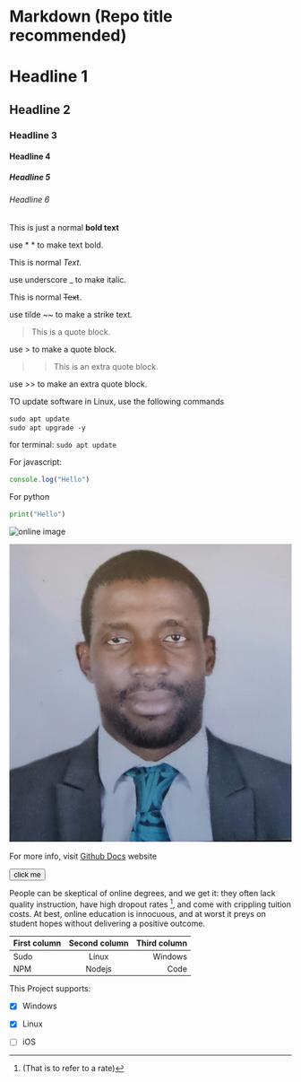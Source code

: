 # Markdown (Repo title recommended)
# Headline 1
## Headline 2
### Headline 3
#### Headline 4
##### Headline 5
###### Headline 6

This is just a normal **bold text**

use * * to  make text bold.

This is normal _Text_.

use underscore _ to make italic.

This is normal ~~Text~~.

use tilde ~~ to  make a strike text.

> This is a quote block.

use > to make a quote block.

>> This is an extra quote block.

use >> to make an extra quote block.

TO update software in Linux, use the following commands

```
sudo apt update
sudo apt upgrade -y
```

for terminal:
```sudo apt update```

For javascript:
```javascript
console.log("Hello")
```

For python
```python
print("Hello")
```
![online image](https://docs.github.com/assets/cb-8119/images/help/writing/headings-rendered.png)

![my capture](./images/2021-03-14%2018.48.34.jpg)

For more info, visit [Github Docs](https://docs.github.com/en/get-started/writing-on-github/getting-started-with-writing-and-formatting-on-github/basic-writing-and-formatting-syntax ) website

<input type="button" value="click me">

People can be skeptical of online degrees, and we get it: they often lack quality instruction, have high dropout rates [^1], and come with crippling tuition costs. At best, online education is innocuous, and at worst it preys on student hopes without delivering a positive outcome.


|First column  |Second column  |Third column|
|     :---     | :---:         | ---:       | 
|Sudo          |Linux          |Windows     | 
|NPM           |Nodejs         |Code        |

This Project supports:
-[x] Windows
-[x] Linux
-[ ] iOS


[^1]: (That is to refer to a rate)
